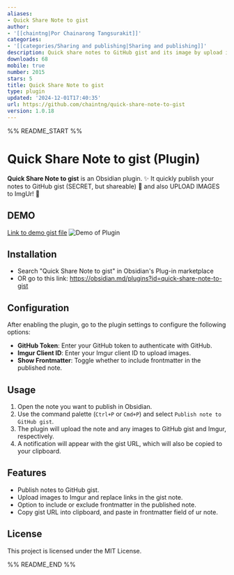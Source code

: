 ```yaml
---
aliases:
- Quick Share Note to gist
author:
- '[[chaintng|Por Chainarong Tangsurakit]]'
categories:
- '[[categories/Sharing and publishing|Sharing and publishing]]'
description: Quick share notes to GitHub gist and its image by upload images to Imgur.
downloads: 68
mobile: true
number: 2015
stars: 5
title: Quick Share Note to gist
type: plugin
updated: '2024-12-01T17:40:35'
url: https://github.com/chaintng/quick-share-note-to-gist
version: 1.0.18
---
```


%% README_START %%

# Quick Share Note to gist (Plugin)

**Quick Share Note to gist** is an Obsidian plugin. ✨ It quickly publish your notes to GitHub gist (SECRET, but shareable) 🚀 and also UPLOAD IMAGES to ImgUr! 🌈

## DEMO
[Link to demo gist file](https://gist.github.com/chaintng/e20f278cbf03d855bd51c5840caf728f)
![Demo of Plugin](https://raw.githubusercontent.com/chaintng/quick-share-note-to-gist/HEAD/docs/DEMO.gif)

## Installation
- Search "Quick Share Note to gist" in Obsidian's Plug-in marketplace
- OR go to this link: https://obsidian.md/plugins?id=quick-share-note-to-gist

## Configuration

After enabling the plugin, go to the plugin settings to configure the following options:

- **GitHub Token**: Enter your GitHub token to authenticate with GitHub.
- **Imgur Client ID**: Enter your Imgur client ID to upload images.
- **Show Frontmatter**: Toggle whether to include frontmatter in the published note.

## Usage

1. Open the note you want to publish in Obsidian.
2. Use the command palette (`Ctrl+P` or `Cmd+P`) and select `Publish note to GitHub gist`.
3. The plugin will upload the note and any images to GitHub gist and Imgur, respectively.
4. A notification will appear with the gist URL, which will also be copied to your clipboard.

## Features

- Publish notes to GitHub gist.
- Upload images to Imgur and replace links in the gist note.
- Option to include or exclude frontmatter in the published note.
- Copy gist URL into clipboard, and paste in frontmatter field of ur note.

## License

This project is licensed under the MIT License.


%% README_END %%